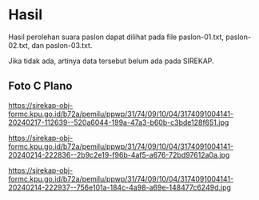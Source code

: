 # Hasil

Hasil perolehan suara paslon dapat dilihat pada file paslon-01.txt, paslon-02.txt, dan paslon-03.txt.

Jika tidak ada, artinya data tersebut belum ada pada SIREKAP.

## Foto C Plano

https://sirekap-obj-formc.kpu.go.id/b72a/pemilu/ppwp/31/74/09/10/04/3174091004141-20240217-112639--520a6044-199a-47a3-b60b-c3bde128f651.jpg

https://sirekap-obj-formc.kpu.go.id/b72a/pemilu/ppwp/31/74/09/10/04/3174091004141-20240214-222836--2b9c2e19-f96b-4af5-a676-72bd97612a0a.jpg

https://sirekap-obj-formc.kpu.go.id/b72a/pemilu/ppwp/31/74/09/10/04/3174091004141-20240214-222937--756e101a-184c-4a98-a69e-148477c6249d.jpg
